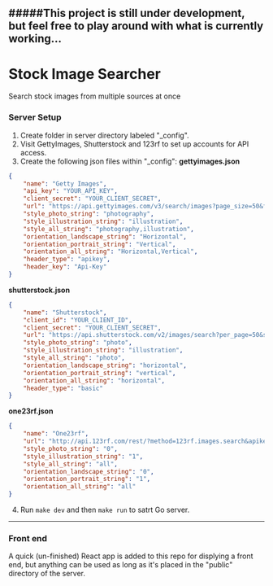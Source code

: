 #####This project is still under development, but feel free to play around with what is currently working...
---

# Stock Image Searcher

Search stock images from multiple sources at once

### Server Setup
1) Create folder in server directory labeled "_config".
2) Visit GettyImages, Shutterstock and 123rf to set up accounts for API access.
3) Create the following json files within "_config":
**gettyimages.json**
```json
{
    "name": "Getty Images",
    "api_key": "YOUR_API_KEY",
    "client_secret": "YOUR_CLIENT_SECRET",
    "url": "https://api.gettyimages.com/v3/search/images?page_size=50&fields=id,date_created,thumb,referral_destinations&sort_order=newest&orientations={orientation}&graphical_styles={style}&phrase={query}",
    "style_photo_string": "photography",
    "style_illustration_string": "illustration",
    "style_all_string": "photography,illustration",
    "orientation_landscape_string": "Horizontal",
    "orientation_portrait_string": "Vertical",
    "orientation_all_string": "Horizontal,Vertical",
    "header_type": "apikey",
    "header_key": "Api-Key"
}
```

**shutterstock.json**
```json
{
    "name": "Shutterstock",
    "client_id": "YOUR_CLIENT_ID",
    "client_secret": "YOUR_CLIENT_SECRET",
    "url": "https://api.shutterstock.com/v2/images/search?per_page=50&sort=newest&orientation={orientation}&image_type={style}&query={query}",
    "style_photo_string": "photo",
    "style_illustration_string": "illustration",
    "style_all_string": "photo",
    "orientation_landscape_string": "horizontal",
    "orientation_portrait_string": "vertical",
    "orientation_all_string": "horizontal",
    "header_type": "basic"
}
```

**one23rf.json**
```json
{
    "name": "One23rf",
    "url": "http://api.123rf.com/rest/?method=123rf.images.search&apikey=YOUR_API_KEY&perpage=50&orderby=latest&orientation={orientation}&media_type={style}&keyword={query}",
    "style_photo_string": "0",
    "style_illustration_string": "1",
    "style_all_string": "all",
    "orientation_landscape_string": "0",
    "orientation_portrait_string": "1",
    "orientation_all_string": "all"
}
```
4) Run ```make dev``` and then ```make run``` to satrt Go server.

---

### Front end
A quick (un-finished) React app is added to this repo for displying a front end, but anything can be used  as long as it's placed in the "public" directory of the server.

